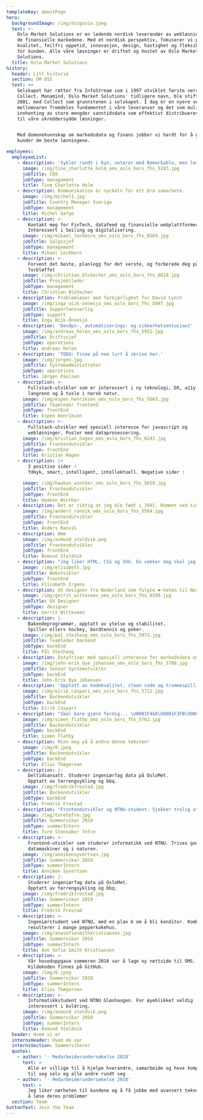 ```yaml
---
templateKey: aboutPage
hero:
  backgroundImage: /img/dvzgovia.jpeg
  text: >-
    Oslo Market Solutions er en ledende nordisk leverandør av webløsninger for
    de finansielle markedene. Med et nordisk perspektiv, fokuserer vi på høy
    kvalitet, feilfri oppetid, innovasjon, design, hastighet og fleksibilitet
    for kunden. Alle våre løsninger er driftet og hostet av Oslo Market
    Solutions.
  title: Oslo Market Solutions
history:
  header: Litt historie
  section: OM OSS
  text: >+
    Selskapet har røtter fra InfoStream som i 1997 utviklet første versjon av
    Collect. Manamind, Oslo Market Solutions' tidligere navn, ble stiftet i
    2001, med Collect som grunnstenen i selskapet. I dag er en nyere versjon av
    mellomvaren fremdeles fundamentet i våre leveranser og det som muliggjør
    innhenting av store mengder sanntidsdata som effektivt distribueres videre
    til våre skreddersydde løsninger.


    Med domenekunnskap om markedsdata og finans jobber vi hardt for å gi våre
    kunder de beste løsningene.

employees:
  employeeList:
    - description: 'Sykler rundt i byn, noterer med Remarkable, men lever ellers digitalt.'
      image: /img/tine_charlotte_holm_oms_oslo_bors_fhs_5283.jpg
      jobTitle: CEO
      jobType: management
      title: Tine Charlotte Holm
    - description: Kommunikation är nyckeln för ett bra samarbete.
      image: /img/michel1.jpg
      jobTitle: Country Manager Sverige
      jobType: management
      title: Michel Gafgo
    - description: >-
        Kontakt meg for FinTech, datafeed og finansielle webplattformer.
        Interessert i Seiling og digitalisering.
      image: /img/mikael_leckborn_oms_oslo_bors_fhs_0269.jpg
      jobTitle: Salgssjef
      jobType: management
      title: Mikael Leckborn
    - description: >-
        Forvent det beste, planlegg for det verste, og forberede deg på å bli
        forbløffet
      image: /img/christian_blutecher_oms_oslo_bors_fhs_6018.jpg
      jobTitle: Prosjektleder
      jobType: management
      title: Christian Blütecher
    - description: Problemløser med forkjærlighet for David Lynch
      image: /img/inga_wiik-onnesjo_oms_oslo_bors_fhs_5897.jpg
      jobTitle: Supportansvarlig
      jobType: support
      title: Inga Wiik-Önnesjö
    - description: 'DevOps-, automatiserings- og sikkerhetsentusiast'
      image: /img/andreas_holen_oms_oslo_bors_fhs_5952.jpg
      jobTitle: Driftssjef
      jobType: operations
      title: Andreas Holen
    - description: 'TODO: Finne på noe lurt å skrive her.'
      image: /img/jorgen.jpg
      jobTitle: Systemadministrator
      jobType: operations
      title: Jørgen Paulsen
    - description: >-
        Fullstack-utvikler som er interessert i ny teknologi, DX, a11y, Linux,
        langrenn og å tusle i norsk natur.
      image: /img/espen_henriksen_oms_oslo_bors_fhs_5603.jpg
      jobTitle: Teamleder frontend
      jobType: frontEnd
      title: Espen Henriksen
    - description: >-
        Fullstack-utvikler med spesiell interesse for javascript og
        webløsninger. Pusler med dataprosessering.
      image: /img/kristian_hagen_oms_oslo_bors_fhs_0243.jpg
      jobTitle: Frontendutvikler
      jobType: frontEnd
      title: Kristian Hagen
    - description: |+
        3 positive sider ☝️             
        Ydmyk, smart, intelligent, intellektuell. Negative sider : 

      image: /img/haakon_winther_oms_oslo_bors_fhs_5659.jpg
      jobTitle: Frontendutvikler
      jobType: frontEnd
      title: Haakon Winther
    - description: Det er riktig at jeg ble født i 1991. Rommet ved siden av var 1990.
      image: /img/anders_ranvik_oms_oslo_bors_fhs_5564.jpg
      jobTitle: Frontendutvikler
      jobType: frontEnd
      title: Anders Ranvik
    - description: Hmm
      image: /img/asmund_staldvik.png
      jobTitle: Frontendutvikler
      jobType: frontEnd
      title: Åsmund Staldvik
    - description: "Jeg liker HTML, CSS og SVG. En vakker dag skal jeg bli glad i JavaScript også. \U0001F33B"
      image: /img/elisabeth.jpg
      jobTitle: Webutvikler
      jobType: frontEnd
      title: Elisabeth Irgens
    - description: UX designer fra Nederland som fulgte ❤️-heten til Norge
      image: /img/gerrit_witteveen_oms_oslo_bors_fhs_0299.jpg
      jobTitle: UX Designer
      jobType: designer
      title: Gerrit Witteveen
    - description: |-
        Bakendeprogrammør, opptatt av ytelse og stabilitet.
        Spiller ellers hockey, bordtennis og poker.
      image: /img/pal_steihaug_oms_oslo_bors_fhs_5973.jpg
      jobTitle: Teamleder backend
      jobType: backEnd
      title: Pål Steihaug
    - description: Datafrisør med spesiell interesse for markedsdata og Depeche Mode.
      image: /img/john-erik_bye_johansen_oms_oslo_bors_fhs_5788.jpg
      jobTitle: Senior Systemutvikler
      jobType: backEnd
      title: John-Erik Bye Johansen
    - description: 'Opptatt av kodekvalitet, clean code og trommespilling.'
      image: /img/eirik_caspari_oms_oslo_bors_fhs_5712.jpg
      jobTitle: Backendutvikler
      jobType: backEnd
      title: Eirik Caspari
    - description: "Skal bare gjøre ferdig... \U0001F468\U0001F3FB‍\U0001F4BB"
      image: /img/simen_flatby_oms_oslo_bors_fhs_5762.jpg
      jobTitle: Backendutvikler
      jobType: backEnd
      title: Simen Flatby
    - description: Minn meg på å endre denne teksten!
      image: /img/0.jpeg
      jobTitle: Backendutvikler
      jobType: backEnd
      title: Elias Thøgersen
    - description: |-
        Deltidsansatt. Studerer ingeniørfag data på OsloMet.
        Opptatt av terrengsykling og bbq.
      image: /img/fredrikfrostad.jpg
      jobTitle: Backendutvikler
      jobType: backEnd
      title: Fredrik Frostad
    - description: "Frontendutvikler og NTNU-student. Sjekker trolig ut et nytt album \U0001F3A7"
      image: /img/toretefre.jpg
      jobTitle: Sommervikar 2019
      jobType: summerIntern
      title: Tore Stensaker Tefre
    - description: >-
        Frontend-utvikler som studerer informatikk ved NTNU. Trives godt foran
        datamaskiner og i naturen.
      image: /img/annikensyvertsen.jpg
      jobTitle: Sommervikar 2019
      jobType: summerIntern
      title: Anniken Syvertsen
    - description: |-
        Studerer ingeniørfag data på OsloMet.
        Opptatt av terrengsykling og bbq.
      image: /img/fredrikfrostad.jpg
      jobTitle: Sommervikar 2019
      jobType: summerIntern
      title: Fredrik Frostad
    - description: >-
        Ingeniørstudent ved NTNU, med en plan b om å bli konditor. Kombinasjonen
        resulterer i mange pepperkakehus.
      image: /img/anesofiesmithkristiansen.jpg
      jobTitle: Sommervikar 2019
      jobType: summerIntern
      title: Ane Sofie Smith Kristiansen
    - description: >-
        Vår hovedoppgave sommeren 2018 var å lage ny nettside til OMS.
        Kildekoden finnes på GitHub.
      image: /img/0.jpeg
      jobTitle: Sommervikar 2018
      jobType: summerIntern
      title: Elias Thøgersen
    - description: >-
        Informatikkstudent ved NTNU Gløshaugen. For øyeblikket veldig
        interessert i buldring.
      image: /img/asmund_staldvik.png
      jobTitle: Sommervikar 2018
      jobType: summerIntern
      title: Åsmund Staldvik
  header: Hvem vi er
  internsHeader: Hvem de var
  internsSection: Sommervikarer
  quotes:
    - author: '- Medarbeiderundersøkelse 2018'
      text: >
        Alle er villige til å hjelpe hverandre, samarbeide og heve kompetansen
        til seg selv og alle andre rundt seg
    - author: '- Medarbeiderundersøkelse 2018'
      text: >
        Jeg liker nærheten til kundene og å få jobbe med avansert teknologi for
        å løse deres problemer
  section: Team
buttonText: Join the Team
---
```



